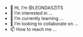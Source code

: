 - 👋 Hi, I’m @LEONDASZITS
- 👀 I’m interested in ...
- 🌱 I’m currently learning ...
- 💞️ I’m looking to collaborate on ...
- 📫 How to reach me ...

<!---
LEONDASZITS/LEONDASZITS is a ✨ special ✨ repository because its `README.md` (this file) appears on your GitHub profile.
You can click the Preview link to take a look at your changes.
--->
